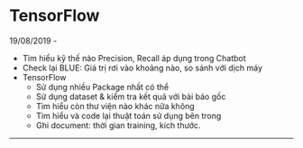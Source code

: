 # TensorFlow
19/08/2019 - 
- Tìm hiểu kỹ thế nào Precision, Recall áp dụng trong Chatbot  
- Check lại BLUE: Giá trị rơi vào khoảng nào, so sánh với dịch máy
- TensorFlow
    + Sử dụng nhiều Package nhất có thể
    + Sử dụng dataset & kiểm tra kết quả với bài báo gốc
    + Tìm hiểu còn thư viện nào khác nữa không
    + Tìm hiểu và code lại thuật toán sử dụng bên trong 
    + Ghi document: thời gian training, kích thước.
------------

